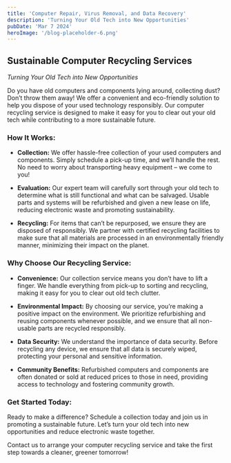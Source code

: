 ```yaml
---
title: 'Computer Repair, Virus Removal, and Data Recovery'
description: 'Turning Your Old Tech into New Opportunities'
pubDate: 'Mar 7 2024'
heroImage: '/blog-placeholder-6.png'
---
```



## Sustainable Computer Recycling Services

*Turning Your Old Tech into New Opportunities*

Do you have old computers and components lying around, collecting dust? Don’t throw them away! We offer a convenient and eco-friendly solution to help you dispose of your used technology responsibly. Our computer recycling service is designed to make it easy for you to clear out your old tech while contributing to a more sustainable future.

### How It Works:

- **Collection:** We offer hassle-free collection of your used computers and components. Simply schedule a pick-up time, and we’ll handle the rest. No need to worry about transporting heavy equipment – we come to you!
  
- **Evaluation:** Our expert team will carefully sort through your old tech to determine what is still functional and what can be salvaged. Usable parts and systems will be refurbished and given a new lease on life, reducing electronic waste and promoting sustainability.
  
- **Recycling:** For items that can’t be repurposed, we ensure they are disposed of responsibly. We partner with certified recycling facilities to make sure that all materials are processed in an environmentally friendly manner, minimizing their impact on the planet.

### Why Choose Our Recycling Service:

- **Convenience:** Our collection service means you don’t have to lift a finger. We handle everything from pick-up to sorting and recycling, making it easy for you to clear out old tech clutter.
  
- **Environmental Impact:** By choosing our service, you’re making a positive impact on the environment. We prioritize refurbishing and reusing components whenever possible, and we ensure that all non-usable parts are recycled responsibly.
  
- **Data Security:** We understand the importance of data security. Before recycling any device, we ensure that all data is securely wiped, protecting your personal and sensitive information.
  
- **Community Benefits:** Refurbished computers and components are often donated or sold at reduced prices to those in need, providing access to technology and fostering community growth.

### Get Started Today:

Ready to make a difference? Schedule a collection today and join us in promoting a sustainable future. Let’s turn your old tech into new opportunities and reduce electronic waste together.

Contact us to arrange your computer recycling service and take the first step towards a cleaner, greener tomorrow!


